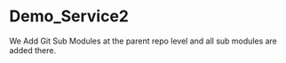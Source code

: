 # Demo_Service2
We Add Git Sub Modules at the parent repo level and all sub modules are added there.
